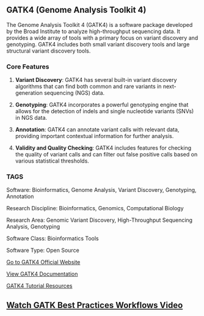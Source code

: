 ## GATK4 (Genome Analysis Toolkit 4)

The Genome Analysis Toolkit 4 (GATK4) is a software package developed by the Broad Institute to analyze high-throughput sequencing data. It provides a wide array of tools with a primary focus on variant discovery and genotyping. GATK4 includes both small variant discovery tools and large structural variant discovery tools.

### Core Features 

1. **Variant Discovery**: GATK4 has several built-in variant discovery algorithms that can find both common and rare variants in next-generation sequencing (NGS) data.

2. **Genotyping**: GATK4 incorporates a powerful genotyping engine that allows for the detection of indels and single nucleotide variants (SNVs) in NGS data.

3. **Annotation**: GATK4 can annotate variant calls with relevant data, providing important contextual information for further analysis.

4. **Validity and Quality Checking**: GATK4 includes features for checking the quality of variant calls and can filter out false positive calls based on various statistical thresholds.

### TAGS

Software: Bioinformatics, Genome Analysis, Variant Discovery, Genotyping, Annotation

Research Discipline: Bioinformatics, Genomics, Computational Biology

Research Area: Genomic Variant Discovery, High-Throughput Sequencing Analysis, Genotyping

Software Class: Bioinformatics Tools

Software Type: Open Source 

[Go to GATK4 Official Website](https://gatk.broadinstitute.org/hc/en-us)

[View GATK4 Documentation](https://gatk.broadinstitute.org/hc/en-us/categories/360002369672-GATK4-Overview)

[GATK4 Tutorial Resources](https://gatk.broadinstitute.org/hc/en-us/sections/360007226651-Tutorials)

[Watch GATK Best Practices Workflows Video](https://www.youtube.com/watch?v=W3Ios4wyMig)
--------------------------------------
